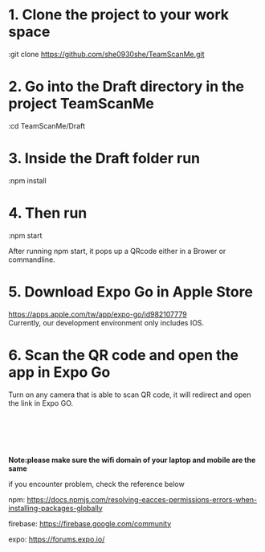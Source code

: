 # 1. Clone the project to your work space
:git clone https://github.com/she0930she/TeamScanMe.git

# 2. Go into the Draft directory in the project TeamScanMe
:cd TeamScanMe/Draft

# 3. Inside the Draft folder run
:npm install

# 4. Then run
:npm start

After running npm start, it pops up a QRcode either in a Brower or commandline.

# 5. Download Expo Go in Apple Store
https://apps.apple.com/tw/app/expo-go/id982107779 <br>
Currently, our development environment only includes IOS. 


# 6. Scan the QR code and open the app in Expo Go
Turn on any camera that is able to scan QR code, it will redirect and open the link in Expo GO. 

<br/>
<br/>
<br/>
<br/>

**Note:please make sure the wifi domain of your laptop and mobile are the same**<br/>

if you encounter problem, check the reference below

npm: https://docs.npmjs.com/resolving-eacces-permissions-errors-when-installing-packages-globally

firebase: https://firebase.google.com/community

expo: https://forums.expo.io/



